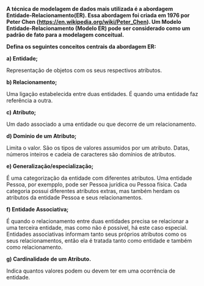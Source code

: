 **A técnica de modelagem de dados mais utilizada é a abordagem Entidade-Relacionamento(ER). Essa 
abordagem foi criada em 1976 por Peter Chen (https://en.wikipedia.org/wiki/Peter_Chen).
Um Modelo Entidade-Relacionamento (Modelo ER) pode ser considerado como um padrão de fato para 
a modelagem conceitual.**

**Defina os seguintes conceitos centrais da abordagem ER:**

**a) Entidade;**

Representação de objetos com os seus respectivos atributos. 

**b) Relacionamento;**

Uma ligação estabelecida entre duas entidades. É quando uma entidade faz referência a outra.

**c) Atributo;**

Um dado associado a uma entidade ou que decorre de um relacionamento.

**d) Dominio de um Atributo;**

Limita o valor. São os tipos de valores assumidos por um atributo. Datas, números inteiros e cadeia de caracteres são domínios de atributos.

**e) Generalização/especialização;**

É uma categorização da entidade com diferentes atributos. Uma entidade Pessoa, por exempplo, pode ser Pessoa jurídica ou Pessoa física. Cada categoria possui 
diferentes atributos extras, mas também herdam os atributos da entidade Pessoa e seus relacionamentos.

**f) Entidade Associativa;**

É quando o relacionamento entre duas entidades precisa se relacionar a uma terceira entidade, mas como não é possível, há este caso especial. Entidades associativas informam tanto seus próprios atributos como os seus relacionamentos, então ela é tratada tanto como entidade e também como relacionamento.

**g) Cardinalidade de um Atributo.**

Indica quantos valores podem ou devem ter em uma ocorrência de entidade.
